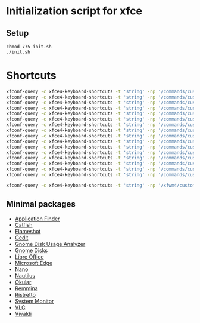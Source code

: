 # Initialization script for xfce

## Setup
```
chmod 775 init.sh
./init.sh
```

# Shortcuts
```bash
xfconf-query -c xfce4-keyboard-shortcuts -t 'string' -np '/commands/custom/<Super>s' -s 'catfish'
xfconf-query -c xfce4-keyboard-shortcuts -t 'string' -np '/commands/custom/<Super>e' -s 'exo-open --launch FileManager'
xfconf-query -c xfce4-keyboard-shortcuts -t 'string' -np '/commands/custom/<Super>t' -s 'exo-open --launch TerminalEmulator'
xfconf-query -c xfce4-keyboard-shortcuts -t 'string' -np '/commands/custom/<Super>b' -s 'exo-open --launch WebBrowser'
xfconf-query -c xfce4-keyboard-shortcuts -t 'string' -np '/commands/custom/<Super>f' -s 'xfce4-appfinder'
xfconf-query -c xfce4-keyboard-shortcuts -t 'string' -np '/commands/custom/<Ctrl><Alt>Delete' -s 'xfce4-session-logout'
xfconf-query -c xfce4-keyboard-shortcuts -t 'string' -np '/commands/custom/<Shift><Ctrl>Escape' -s 'xfce4-taskmanager'
xfconf-query -c xfce4-keyboard-shortcuts -t 'string' -np '/commands/custom/<Shift><Ctrl>Escape' -s '/usr/bin/flatpak run --branch=stable --arch=x86_64 --command=missioncenter io.missioncenter.MissionCenter'
xfconf-query -c xfce4-keyboard-shortcuts -t 'string' -np '/commands/custom/<Super><Shift>s' -s 'flameshot gui'
xfconf-query -c xfce4-keyboard-shortcuts -t 'string' -np '/commands/custom/<Super>l' -s 'xflock4'
xfconf-query -c xfce4-keyboard-shortcuts -t 'string' -np '/commands/custom/<Ctrl>Escape' -s 'xfce4-popup-zorinmenulite'
xfconf-query -c xfce4-keyboard-shortcuts -t 'string' -np '/commands/custom/<Super>y' -s 'freetube'
xfconf-query -c xfce4-keyboard-shortcuts -t 'string' -np '/commands/custom/<Super>v' -s 'virt-manager'
xfconf-query -c xfce4-keyboard-shortcuts -t 'string' -np '/commands/custom/<Super>c' -s 'code'
xfconf-query -c xfce4-keyboard-shortcuts -t 'string' -np '/commands/custom/<Super>r' -s 'remmina-file-wrapper'
xfconf-query -c xfce4-keyboard-shortcuts -t 'string' -np '/commands/custom/<Super>k' -s 'keepass2'

xfconf-query -c xfce4-keyboard-shortcuts -t 'string' -np '/xfwm4/custom/<Super>q' -s 'close_window_key'
```

## Minimal packages
- [Application Finder](https://docs.xfce.org/xfce/xfce4-appfinder/start)
- [Catfish](https://docs.xfce.org/apps/catfish/start)
- [Flameshot](https://flameshot.org)
- [Gedit](https://gedit-technology.github.io/apps/gedit/)
- [Gnome Disk Usage Analyzer](https://flathub.org/apps/org.gnome.baobab)
- [Gnome Disks](https://apps.gnome.org/en-GB/DiskUtility/)
- [Libre Office](https://www.libreoffice.org)
- [Microsoft Edge](https://www.microsoft.com/en-us/edge)
- [Nano](https://www.nano-editor.org)
- [Nautilus](https://apps.gnome.org/en-GB/Nautilus/)
- [Okular](https://okular.kde.org)
- [Remmina](https://remmina.org)
- [Ristretto](https://docs.xfce.org/apps/ristretto/start)
- [System Monitor](https://apps.gnome.org/en-GB/SystemMonitor/)
- [VLC](https://www.videolan.org)
- [Vivaldi](https://vivaldi.com)